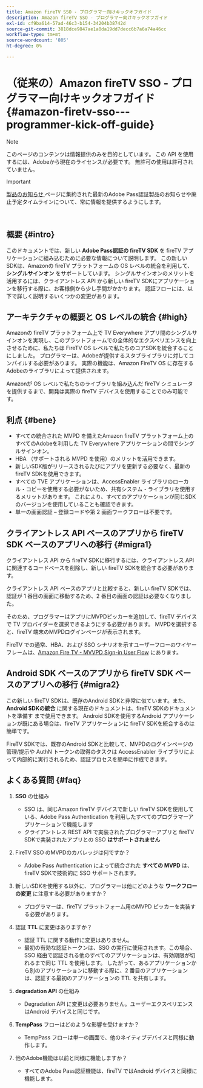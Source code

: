 ```yaml
---
title: Amazon fireTV SSO - プログラマー向けキックオフガイド
description: Amazon fireTV SSO - プログラマー向けキックオフガイド
exl-id: cf9ba614-57ad-46c3-b154-34204b38742d
source-git-commit: 3818dce9847ae1a0da19dd7decc6b7a6a74a46cc
workflow-type: tm+mt
source-wordcount: '805'
ht-degree: 0%

---
```


# （従来の）Amazon fireTV SSO - プログラマー向けキックオフガイド {#amazon-firetv-sso---programmer-kick-off-guide}

>[!NOTE]
>
>このページのコンテンツは情報提供のみを目的としています。 この API を使用するには、Adobeから現在のライセンスが必要です。 無許可の使用は許可されていません。

>[!IMPORTANT]
>
> [ 製品のお知らせ ](/help/authentication/product-announcements.md) ページに集約された最新のAdobe Pass認証製品のお知らせや廃止予定タイムラインについて、常に情報を提供するようにします。

</br>

## 概要 {#intro}

このドキュメントでは、新しい **Adobe Pass認証の fireTV SDK** を fireTV アプリケーションに組み込むために必要な情報について説明します。 この新しいSDKは、Amazonの fireTV プラットフォームの OS レベルの統合を利用して、**シングルサインオン** をサポートしています。 シングルサインオンのメリットを活用するには、クライアントレス API から新しい fireTV SDKにアプリケーションを移行する際に、お客様側から少し手間がかかります。 認証フローには、以下で詳しく説明するいくつかの変更があります。

## アーキテクチャの概要と OS レベルの統合 {#high}

Amazonの fireTV プラットフォーム上で TV Everywhere アプリ間のシングルサインオンを実現し、このプラットフォームでの全体的なエクスペリエンスを向上させるために、私たちは FireTV OS レベルで私たちのコアSDKを統合することにしました。 プログラマーは、Adobeが提供するスタブライブラリに対してコンパイルする必要があります。 実際の機能は、Amazon FireTV OS に存在するAdobeのライブラリによって提供されます。

Amazonが OS レベルで私たちのライブラリを組み込んだ fireTV シミュレータを提供するまで、開発は実際の fireTV デバイスを使用することでのみ可能です。

## 利点 {#bene}

* すべての統合された MVPD を備えたAmazon fireTV プラットフォーム上のすべてのAdobeを利用した TV Everywhere アプリケーションの間でシングルサインオン。
* HBA （サポートされる MVPD を使用）のメリットを活用できます。
* 新しいSDK版がリリースされるたびにアプリを更新する必要なく、最新の fireTV SDKを使用できます。
* すべての TVE アプリケーションは、AccessEnabler ライブラリのローカル・コピーを使用する必要がないため、共有システム・ライブラリを使用するメリットがあります。 これにより、すべてのアプリケーションが同じSDKのバージョンを使用していることも確認できます。
* 単一の画面認証 – 登録コードや第 2 画面ワークフローは不要です。

## クライアントレス API ベースのアプリから fireTV SDK ベースのアプリへの移行 {#migra1}

クライアントレス API から fireTV SDKに移行するには、クライアントレス API に関連するコードベースを削除し、新しい fireTV SDKを統合する必要があります。

クライアントレス API ベースのアプリと比較すると、新しい fireTV SDKでは、認証が 1 番目の画面に移動するため、2 番目の画面の認証は必要なくなりました。

そのため、プログラマーはアプリにMVPDピッカーを追加して、fireTV デバイスで TV プロバイダーを選択できるようにする必要があります。 MVPDを選択すると、fireTV 端末のMVPDログインページが表示されます。

FireTV での通常、HBA、および SSO シナリオを示すユーザーフローのワイヤーフレームは、[Amazon Fire TV - MVVPD Sign-in User Flow](https://xd.adobe.com/view/9058288e-4b67-43a1-9d5b-5f76ede6c51e/) にあります。

## Android SDK ベースのアプリから fireTV SDK ベースのアプリへの移行 {#migra2}

この新しい fireTV SDKは、既存のAndroid SDKと非常に似ています。また、**Android SDKの統合** に関する現在のドキュメントは、fireTV SDKのドキュメントを準備す <!--http://tve.helpdocsonline.com/android-technical-overview--> まで使用できます。 Android SDKを使用するAndroid アプリケーションが既にある場合は、fireTV アプリケーションに fireTV SDKを統合するのは簡単です。

FireTV SDKでは、既存のAndroid SDKと比較して、MVPDのログインページの管理/提示や AuthN トークンの取得のタスクは AccessEnabler ライブラリによって内部的に実行されるため、認証プロセスを簡単に作成できます。

## よくある質問 {#faq}

1. **SSO** の仕組み

   * SSO は、同じAmazon fireTV デバイスで新しい fireTV SDKを使用している、Adobe Pass Authentication を利用したすべてのプログラマーアプリケーションで機能します
   * クライアントレス REST API で実装されたプログラマーアプリと fireTV SDKで実装されたアプリとの SSO **はサポートされません**

1. FireTV SSO のMVPDのカバレッジは何ですか？

   * Adobe Pass Authentication によって統合された **すべての MVPD** は、fireTV SDKで技術的に SSO サポートされます。

1. 新しいSDKを使用する以外に、プログラマーは他にどのような **ワークフローの変更** に注意する必要がありますか？

   * プログラマーは、fireTV プラットフォーム用のMVPD ピッカーを実装する必要があります。

1. 認証 **TTL** に変更はありますか？

   * 認証 TTL に関する動作に変更はありません。
   * 最初の有効な認証トークンは、SSO の実行に使用されます。この場合、SSO 経由で認証される他のすべてのアプリケーションは、有効期限が切れるまで同じ TTL を使用します。 したがって、あるアプリケーションから別のアプリケーションに移動する際に、2 番目のアプリケーションは、認証する最初のアプリケーションの TTL を共有します。

1. **degradation API** の仕組み

   * Degradation API に変更は必要ありません。ユーザーエクスペリエンスはAndroid デバイスと同じです。

1. **TempPass** フローはどのような影響を受けますか？

   * TempPass フローは単一の画面で、他のネイティブデバイスと同様に動作します。

1. 他のAdobe機能は以前と同様に機能しますか？

   * すべてのAdobe Pass認証機能は、fireTV ではAndroid デバイスと同様に機能します。
